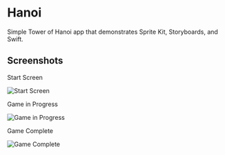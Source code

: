 # Hanoi
Simple Tower of Hanoi app that demonstrates Sprite Kit, Storyboards, and Swift. 

## Screenshots
Start Screen

![Start Screen](http://i.imgur.com/0TJiS5W.png)

Game in Progress

![Game in Progress](http://i.imgur.com/MSDfh4w.png)

Game Complete

![Game Complete](http://i.imgur.com/yIzOA8N.png)
